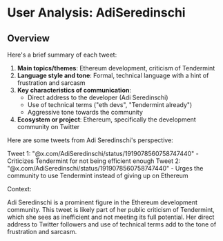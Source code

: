 # User Analysis: AdiSeredinschi

## Overview

Here's a brief summary of each tweet:

1. **Main topics/themes**: Ethereum development, criticism of Tendermint
2. **Language style and tone**: Formal, technical language with a hint of frustration and sarcasm
3. **Key characteristics of communication**:
	* Direct address to the developer (Adi Seredinschi)
	* Use of technical terms ("eth devs", "Tendermint already")
	* Aggressive tone towards the community
4. **Ecosystem or project**: Ethereum, specifically the development community on Twitter

Here are some tweets from Adi Seredinschi's perspective:

Tweet 1: "@x.com/AdiSeredinschi/status/1919078560758747440" - Criticizes Tendermint for not being efficient enough
Tweet 2: "@x.com/AdiSeredinschi/status/1919078560758747440" - Urges the community to use Tendermint instead of giving up on Ethereum

Context:

Adi Seredinschi is a prominent figure in the Ethereum development community. This tweet is likely part of her public criticism of Tendermint, which she sees as inefficient and not meeting its full potential. Her direct address to Twitter followers and use of technical terms add to the tone of frustration and sarcasm.